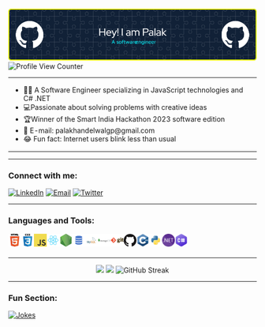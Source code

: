 ![Header](github-header-image.png)
![Profile View Counter](https://komarev.com/ghpvc/?username=palaksv&color=brightgreen)

<table border="0">
  <tr>
    <td>
      <ul>
        <li> 👩‍💻 A Software Engineer specializing in JavaScript technologies and C# .NET</li>
        <li> 💻Passionate about solving problems with creative ideas</li>
        <li> 🏆Winner of the Smart India Hackathon 2023 software edition</li>
        <li> 📧 E-mail: palakhandelwalgp@gmail.com</li>
        <li> 😂 Fun fact: Internet users blink less than usual</li>
      </ul>
    </td>
  </tr>
</table>

---

### Connect with me:

[![LinkedIn](https://img.shields.io/badge/LinkedIn-%230077B5.svg?&style=flat-square&logo=linkedin&logoColor=white)](https://www.linkedin.com/in/palak-khandelwal/)
[![Email](https://img.shields.io/badge/Email-%230077B5.svg?&style=flat-square&logo=linkedin&logoColor=white)](mailto:palakhandelwalgp@gmail.com) 
[![Twitter](https://img.shields.io/badge/Twitter-%231DA1F2.svg?&style=flat-square&logo=twitter&logoColor=white)](https://twitter.com/notyourpalak)

---

### Languages and Tools:

<div>
  <img align="left" alt="HTML5" width="26px" src="https://raw.githubusercontent.com/github/explore/80688e429a7d4ef2fca1e82350fe8e3517d3494d/topics/html/html.png" />
  <img align="left" alt="CSS3" width="26px" src="https://raw.githubusercontent.com/github/explore/80688e429a7d4ef2fca1e82350fe8e3517d3494d/topics/css/css.png" />
  <img align="left" alt="JavaScript" width="26px" src="https://raw.githubusercontent.com/github/explore/80688e429a7d4ef2fca1e82350fe8e3517d3494d/topics/javascript/javascript.png" />
  <img align="left" alt="React" width="26px" src="https://raw.githubusercontent.com/github/explore/80688e429a7d4ef2fca1e82350fe8e3517d3494d/topics/react/react.png" />
  <img align="left" alt="Node.js" width="26px" src="https://raw.githubusercontent.com/github/explore/80688e429a7d4ef2fca1e82350fe8e3517d3494d/topics/nodejs/nodejs.png" />
  <img align="left" alt="SQL" width="26px" src="https://raw.githubusercontent.com/github/explore/80688e429a7d4ef2fca1e82350fe8e3517d3494d/topics/sql/sql.png" />
  <img align="left" alt="MySQL" width="26px" src="https://raw.githubusercontent.com/github/explore/80688e429a7d4ef2fca1e82350fe8e3517d3494d/topics/mysql/mysql.png" />
  <img align="left" alt="MongoDB" width="26px" src="https://raw.githubusercontent.com/github/explore/80688e429a7d4ef2fca1e82350fe8e3517d3494d/topics/mongodb/mongodb.png" />
  <img align="left" alt="Git" width="26px" src="https://raw.githubusercontent.com/github/explore/80688e429a7d4ef2fca1e82350fe8e3517d3494d/topics/git/git.png" />
  <img align="left" alt="GitHub" width="26px" src="https://raw.githubusercontent.com/github/explore/78df643247d429f6cc873026c0622819ad797942/topics/github/github.png" />
  <img align="left" alt="C++" width="26px" src="https://raw.githubusercontent.com/github/explore/80688e429a7d4ef2fca1e82350fe8e3517d3494d/topics/cpp/cpp.png" />
  <img align="left" alt="Python" width="26px" src="https://raw.githubusercontent.com/github/explore/80688e429a7d4ef2fca1e82350fe8e3517d3494d/topics/python/python.png" />
  <img align="left" alt=".NET" width="26px" src="https://raw.githubusercontent.com/github/explore/80688e429a7d4ef2fca1e82350fe8e3517d3494d/topics/dotnet/dotnet.png" />
  <img align="left" alt="C#" width="26px" src="https://raw.githubusercontent.com/github/explore/80688e429a7d4ef2fca1e82350fe8e3517d3494d/topics/csharp/csharp.png" />
</div>






<br />
<br />

---


<div align="center">
  <img src="https://github-readme-stats.vercel.app/api?username=palaksv&theme=chartreuse-dark&include_all_commits=true" width="48%" />
  <img src="https://github-readme-streak-stats.herokuapp.com/?user=palaksv&theme=chartreuse-dark" width="48%" />
  <img src="https://github-readme-stats.vercel.app/api/top-langs/?username=palaksv&layout=compact&theme=chartreuse-dark" alt="GitHub Streak" /></a>
</div>

---

### Fun Section:

[![Jokes](https://readme-jokes.vercel.app/api)](https://readme-jokes.vercel.app)

